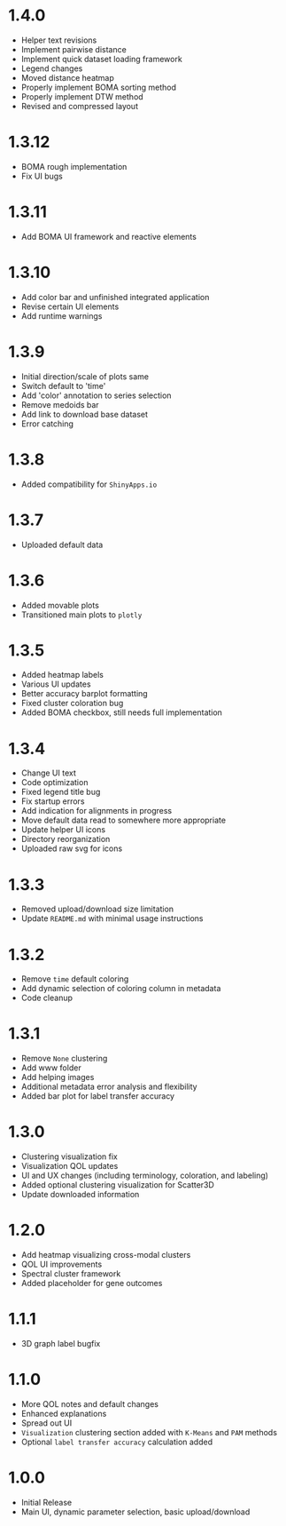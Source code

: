 # 1.4.0
- Helper text revisions
- Implement pairwise distance
- Implement quick dataset loading framework
- Legend changes
- Moved distance heatmap
- Properly implement BOMA sorting method
- Properly implement DTW method
- Revised and compressed layout

# 1.3.12
- BOMA rough implementation
- Fix UI bugs

# 1.3.11
- Add BOMA UI framework and reactive elements

# 1.3.10
- Add color bar and unfinished integrated application
- Revise certain UI elements
- Add runtime warnings

# 1.3.9
- Initial direction/scale of plots same
- Switch default to 'time'
- Add 'color' annotation to series selection
- Remove medoids bar
- Add link to download base dataset
- Error catching

# 1.3.8
- Added compatibility for `ShinyApps.io`

# 1.3.7
- Uploaded default data

# 1.3.6
- Added movable plots
- Transitioned main plots to `plotly`

# 1.3.5
- Added heatmap labels
- Various UI updates
- Better accuracy barplot formatting
- Fixed cluster coloration bug
- Added BOMA checkbox, still needs full implementation

# 1.3.4
- Change UI text
- Code optimization
- Fixed legend title bug
- Fix startup errors
- Add indication for alignments in progress
- Move default data read to somewhere more appropriate
- Update helper UI icons
- Directory reorganization
- Uploaded raw svg for icons

# 1.3.3
- Removed upload/download size limitation
- Update `README.md` with minimal usage instructions

# 1.3.2
- Remove `time` default coloring
- Add dynamic selection of coloring column in metadata
- Code cleanup

# 1.3.1
- Remove `None` clustering
- Add www folder
- Add helping images
- Additional metadata error analysis and flexibility
 - Added bar plot for label transfer accuracy

# 1.3.0
- Clustering visualization fix
- Visualization QOL updates
- UI and UX changes (including terminology, coloration, and labeling)
- Added optional clustering visualization for Scatter3D
- Update downloaded information

# 1.2.0
- Add heatmap visualizing cross-modal clusters
- QOL UI improvements
- Spectral cluster framework
- Added placeholder for gene outcomes

# 1.1.1
- 3D graph label bugfix

# 1.1.0
- More QOL notes and default changes
- Enhanced explanations
- Spread out UI
- `Visualization` clustering section added with `K-Means` and `PAM` methods
- Optional `label transfer accuracy` calculation added

# 1.0.0
- Initial Release
- Main UI, dynamic parameter selection, basic upload/download
